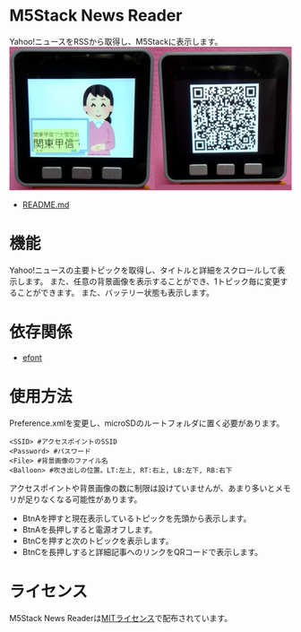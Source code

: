 # M5Stack News Reader
Yahoo!ニュースをRSSから取得し、M5Stackに表示します。
![Image](view.jpg)
* [README.md](/README.md)

# 機能
Yahoo!ニュースの主要トピックを取得し、タイトルと詳細をスクロールして表示します。
また、任意の背景画像を表示することができ、1トピック毎に変更することができます。
また、バッテリー状態も表示します。

# 依存関係
* [efont](https://github.com/tanakamasayuki/efont.git)

# 使用方法
Preference.xmlを変更し、microSDのルートフォルダに置く必要があります。
```
<SSID> #アクセスポイントのSSID
<Password> #パスワード
<File> #背景画像のファイル名
<Balloon> #吹き出しの位置。LT:左上, RT:右上, LB:左下, RB:右下
```
アクセスポイントや背景画像の数に制限は設けていませんが、あまり多いとメモリが足りなくなる可能性があります。

* BtnAを押すと現在表示しているトピックを先頭から表示します。
* BtnAを長押しすると電源オフします。
* BtnCを押すと次のトピックを表示します。
* BtnCを長押しすると詳細記事へのリンクをQRコードで表示します。

# ライセンス
M5Stack News Readerは[MITライセンス](https://en.wikipedia.org/wiki/MIT_License)で配布されています。
